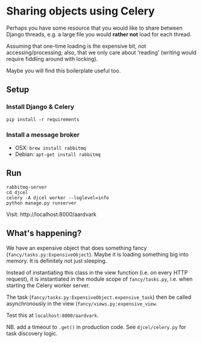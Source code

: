 # Sharing objects using Celery

Perhaps you have some resource that you would like to share between Django
threads, e.g. a large file you would **rather not** load for each thread.

Assuming that one-time loading is the expensive bit, not 
accessing/processing; also, that we only care about 'reading' (writing would
require fiddling around with locking). 

Maybe you will find this boilerplate useful too.

## Setup
### Install Django & Celery
`pip install -r requirements`

### Install a message broker
* OSX: `brew install rabbitmq`
* Debian: `apt-get install rabbitmq`

## Run
```
rabbitmq-server
cd djcel
celery -A djcel worker --loglevel=info
python manage.py runserver
```

Visit: http://localhost:8000/aardvark

## What's happening?
We have an expensive object that does something fancy 
(`fancy/tasks.py:ExpensiveObject`). Maybe it is loading something big into
memory. It is definitely not just sleeping.

Instead of instantiating this class in the view function (i.e. on every
HTTP request), it is instantiated in the module scope of `fancy/tasks.py`, i.e.
when starting the Celery worker server.

The task (`fancy/tasks.py:ExpensiveObject.expensive_task`)  then be 
called asynchronously in the view (`fancy/views.py:expensive_view`. 

Test this at `localhost:8000/aardvark`.

NB. add a timeout to `.get()` in production code. See `djcel/celery.py` for
task discovery logic.
